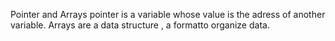 Pointer and Arrays
pointer is a variable whose value is the adress of another variable.
Arrays are a data structure , a formatto organize data.
